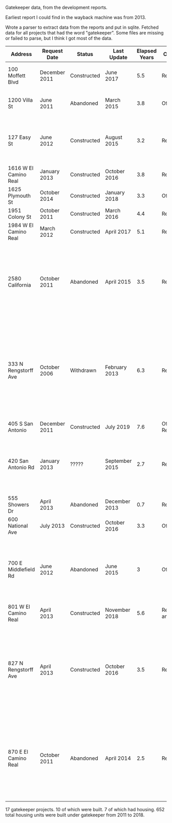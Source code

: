 Gatekeeper data, from the development reports.

Earliest report I could find in the wayback machine was from 2013.

Wrote a parser to extract data from the reports and put in sqlite.
Fetched data for all projects that had the word "gatekeeper".
Some files are missing or failed to parse, but I think I got most of the data.

 | Address | Request Date | Status | Last Update | Elapsed Years | Category | Units | Notes | 
 | ------- | ------------ | ------ | ----------- | ------------- | -------- | ----- | ----- | 
 | 100 Moffett Blvd | December 2011 | Constructed | June 2017 | 5.5 | Residential | 184 | Original proposal was 190 units | 
 | 1200 Villa St | June 2011 | Abandoned | March 2015 | 3.8 | Office | 0 | Proposing company got bought by Google | 
 | 127 Easy St | June 2012 | Constructed | August 2015 | 3.2 | Residential | 21 | Rezoned from R3 to R3-2, duplex was demolished for net 19 units | 
 | 1616 W El Camino Real | January 2013 | Constructed | October 2016 | 3.8 | Residential | 66 | Original proposal was 67 units | 
 | 1625 Plymouth St | October 2014 | Constructed | January 2018 | 3.3 | Office | 0 |  | 
 | 1951 Colony St | October 2011 | Constructed | March 2016 | 4.4 | Residential | 33 | Rezoned MM to R3-2 | 
 | 1984 W El Camino Real | March 2012 | Constructed | April 2017 | 5.1 | Residential | 160 | Rezoned from CRA to R3-1 | 
 | 2580 California | October 2011 | Abandoned | April 2015 | 3.5 | Residential | 0 | Gatekeeper request was withdrawn, new mixed use project with 642 units was later submitted under the San Antonio Master Plan | 
 | 333 N Rengstorff Ave | October 2006 | Withdrawn | February 2013 | 6.3 | Residential | 0 | Gatekeeper request for 64 condos was withdrawn. Eventually 31 rowhomes got built. A 32 unit apartment was demolished for net -1 units | 
 | 405 S San Antonio | December 2011 | Constructed | July 2019 | 7.6 | Office and Retail | 0 |  | 
 | 420 San Antonio Rd | January 2013 | ????? | September 2015 | 2.7 | Residential | 0 | Last update is the applicant re-submitted plans for a higher density project. | 
 | 555 Showers Dr | April 2013 | Abandoned | December 2013 | 0.7 | Retail | 0 | New Target proposal | 
 | 600 National Ave | July 2013 | Constructed | October 2016 | 3.3 | Office | 0 |  | 
 | 700 E Middlefield Rd | June 2012 | Abandoned | June 2015 | 3 | Office | 0 | Different office project was proposed and approved in 2018. Nothing has been built yet | 
 | 801 W El Camino Real | April 2013 | Constructed | November 2018 | 5.6 | Residential and Retail | 164 |  | 
 | 827 N Rengstorff Ave | April 2013 | Constructed | October 2016 | 3.5 | Residential | 24 | Original mixed-use proposal was abandoned for rowhomes. It is unclear if the rowhome development used gatekeeper or not | 
 | 870 E El Camino Real | October 2011 | Abandoned | April 2014 | 2.5 | Residential | 0 | Developer was acquired. A lower density apartment complex was eventually built on the site (233 units instead of 333) | 


17 gatekeeper projects. 10 of which were built. 7 of which had housing. 652 total housing units were built under gatekeeper from 2011 to 2018.
